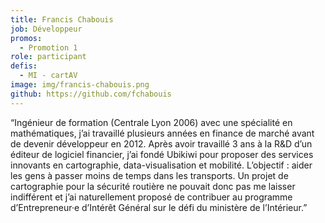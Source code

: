 ```yaml
---
title: Francis Chabouis
job: Développeur
promos:
  - Promotion 1
role: participant
defis:
  - MI - cartAV
image: img/francis-chabouis.png
github: https://github.com/fchabouis
---
```


“Ingénieur de formation (Centrale Lyon 2006) avec une spécialité en mathématiques, j’ai travaillé plusieurs années en finance de marché avant de devenir développeur en 2012. Après avoir travaillé 3 ans à la R&D d’un éditeur de logiciel financier, j’ai fondé Ubikiwi pour proposer des services innovants en cartographie, data-visualisation et mobilité. L’objectif : aider les gens à passer moins de temps dans les transports. Un projet de cartographie pour la sécurité routière ne pouvait donc pas me laisser indifférent et j’ai naturellement proposé de contribuer au programme d’Entrepreneur·e d’Intérêt Général sur le défi du ministère de l’Intérieur.”

